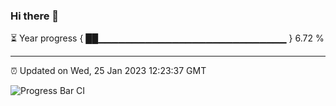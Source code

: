 ### Hi there 👋

⏳ Year progress { ██▁▁▁▁▁▁▁▁▁▁▁▁▁▁▁▁▁▁▁▁▁▁▁▁▁▁▁▁ } 6.72 %

---

⏰ Updated on Wed, 25 Jan 2023 12:23:37 GMT

![Progress Bar CI](https://github.com/liununu/liununu/workflows/Progress%20Bar%20CI/badge.svg)
